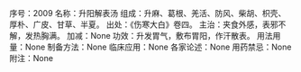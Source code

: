 序号：2009
名称：升阳解表汤
组成：升麻、葛根、羌活、防风、柴胡、枳壳、厚朴、广皮、甘草、半夏。
出处：《伤寒大白》卷四。
主治：夹食外感，表邪不解，发热胸满。
加减：None
功效：升发胃气，敷布胃阳，作汗散表。
用法用量：None
制备方法：None
临床应用：None
各家论述：None
用药禁忌：None
附注：None
